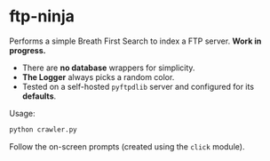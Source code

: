 # ftp-ninja

Performs a simple Breath First Search to index a FTP server.
**Work in progress.**

- There are **no database** wrappers for simplicity.
- **The Logger** always picks a random color.
- Tested on a self-hosted `pyftpdlib` server and configured for its **defaults**.

Usage:
```sh
python crawler.py
```
Follow the on-screen prompts (created using the `click` module).